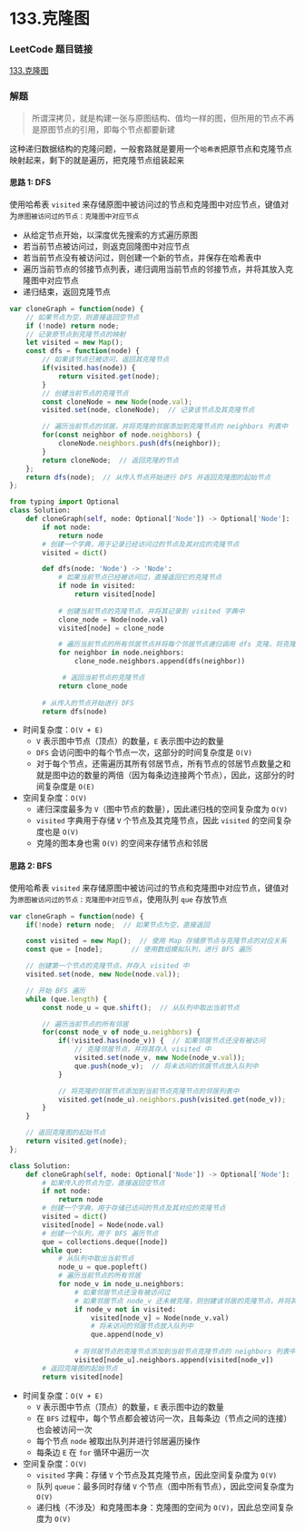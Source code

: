 # 133.克隆图

### LeetCode 题目链接

[133.克隆图](https://leetcode.cn/problems/clone-graph/)

### 解题

> 所谓深拷贝，就是构建一张与原图结构、值均一样的图，但所用的节点不再是原图节点的引用，即每个节点都要新建

这种递归数据结构的克隆问题，一般套路就是要用一个`哈希表`把原节点和克隆节点映射起来，剩下的就是遍历，把克隆节点组装起来

#### 思路 1: DFS

使用哈希表 `visited` 来存储原图中被访问过的节点和克隆图中对应节点，键值对为`原图被访问过的节点：克隆图中对应节点`
- 从给定节点开始，以深度优先搜索的方式遍历原图
- 若当前节点被访问过，则返克回隆图中对应节点
- 若当前节点没有被访问过，则创建一个新的节点，并保存在哈希表中
- 遍历当前节点的邻接节点列表，递归调用当前节点的邻接节点，并将其放入克隆图中对应节点
- 递归结束，返回克隆节点

```js
var cloneGraph = function(node) {
    // 如果节点为空，则直接返回空节点
    if (!node) return node;  
    // 记录原节点到克隆节点的映射
    let visited = new Map();
    const dfs = function(node) {
        // 如果该节点已被访问，返回其克隆节点
        if(visited.has(node)) {  
            return visited.get(node);
        }
        // 创建当前节点的克隆节点
        const cloneNode = new Node(node.val);
        visited.set(node, cloneNode);  // 记录该节点及其克隆节点

        // 遍历当前节点的邻居，并将克隆的邻居添加到克隆节点的 neighbors 列表中
        for(const neighbor of node.neighbors) {
            cloneNode.neighbors.push(dfs(neighbor));
        }
        return cloneNode;  // 返回克隆的节点
    };
    return dfs(node);  // 从传入节点开始进行 DFS 并返回克隆图的起始节点
};
```
```python
from typing import Optional
class Solution:
    def cloneGraph(self, node: Optional['Node']) -> Optional['Node']:
        if not node:
            return node
        # 创建一个字典，用于记录已经访问过的节点及其对应的克隆节点
        visited = dict()

        def dfs(node: 'Node') -> 'Node':
            # 如果当前节点已经被访问过，直接返回它的克隆节点
            if node in visited:
                return visited[node]
            
            # 创建当前节点的克隆节点，并将其记录到 visited 字典中
            clone_node = Node(node.val)
            visited[node] = clone_node

            # 遍历当前节点的所有邻居节点并将每个邻居节点递归调用 dfs 克隆，将克隆结果添加到 clone_node.neighbors 中
            for neighbor in node.neighbors:
                clone_node.neighbors.append(dfs(neighbor))

             # 返回当前节点的克隆节点
            return clone_node
        
        # 从传入的节点开始进行 DFS
        return dfs(node)
```
- 时间复杂度：`O(V + E)`
  - `V` 表示图中节点（顶点）的数量，`E` 表示图中边的数量
  - `DFS` 会访问图中的每个节点一次，这部分的时间复杂度是 `O(V)`
  - 对于每个节点，还需遍历其所有邻居节点，所有节点的邻居节点数量之和就是图中边的数量的两倍（因为每条边连接两个节点），因此，这部分的时间复杂度是 `O(E)`
- 空间复杂度：`O(V)`
  - 递归深度最多为 `V`（图中节点的数量），因此递归栈的空间复杂度为 `O(V)`
  - `visited` 字典用于存储 `V` 个节点及其克隆节点，因此 `visited` 的空间复杂度也是 `O(V)`
  - 克隆的图本身也需 `O(V)` 的空间来存储节点和邻居

#### 思路 2: BFS

使用哈希表 `visited` 来存储原图中被访问过的节点和克隆图中对应节点，键值对为`原图被访问过的节点：克隆图中对应节点`，使用队列 `que` 存放节点

```js
var cloneGraph = function(node) {
    if(!node) return node;  // 如果节点为空，直接返回

    const visited = new Map();  // 使用 Map 存储原节点与克隆节点的对应关系
    const que = [node];       // 使用数组模拟队列，进行 BFS 遍历

    // 创建第一个节点的克隆节点，并存入 visited 中
    visited.set(node, new Node(node.val));

    // 开始 BFS 遍历
    while (que.length) {
        const node_u = que.shift();  // 从队列中取出当前节点

        // 遍历当前节点的所有邻居
        for(const node_v of node_u.neighbors) {
            if(!visited.has(node_v)) {  // 如果邻居节点还没有被访问
                // 克隆邻居节点，并将其存入 visited 中
                visited.set(node_v, new Node(node_v.val));
                que.push(node_v);  // 将未访问的邻居节点放入队列中
            }

            // 将克隆的邻居节点添加到当前节点克隆节点的邻居列表中
            visited.get(node_u).neighbors.push(visited.get(node_v));
        }
    }

    // 返回克隆图的起始节点
    return visited.get(node);
};
```
```python
class Solution:
    def cloneGraph(self, node: Optional['Node']) -> Optional['Node']:
        # 如果传入的节点为空，直接返回空节点
        if not node:
            return node
        # 创建一个字典，用于存储已访问的节点及其对应的克隆节点
        visited = dict()
        visited[node] = Node(node.val)
        # 创建一个队列，用于 BFS 遍历节点
        que = collections.deque([node])
        while que:
            # 从队列中取出当前节点
            node_u = que.popleft()
            # 遍历当前节点的所有邻居
            for node_v in node_u.neighbors:
                # 如果邻居节点还没有被访问过
                # 如果邻居节点 node_v 还未被克隆，则创建该邻居的克隆节点，并将其放入 visited 字典中，记录原节点和克隆节点的对应关系
                if node_v not in visited:
                    visited[node_v] = Node(node_v.val)
                    # 将未访问的邻居节点放入队列中
                    que.append(node_v)
                
                # 将邻居节点的克隆节点添加到当前节点克隆节点的 neighbors 列表中
                visited[node_u].neighbors.append(visited[node_v])
        # 返回克隆图的起始节点
        return visited[node]
```
- 时间复杂度：`O(V + E)`
  - `V` 表示图中节点（顶点）的数量，`E` 表示图中边的数量
  - 在 `BFS` 过程中，每个节点都会被访问一次，且每条边（节点之间的连接）也会被访问一次
  - 每个节点 `node` 被取出队列并进行邻居遍历操作
  - 每条边 `E` 在 `for` 循环中遍历一次
- 空间复杂度：`O(V)`
  - `visited` 字典：存储 `V` 个节点及其克隆节点，因此空间复杂度为 `O(V)`
  - 队列 `queue`：最多同时存储 `V` 个节点（图中所有节点），因此空间复杂度为 `O(V)`
  - 递归栈（不涉及）和克隆图本身：克隆图的空间为 `O(V)`，因此总空间复杂度为 `O(V)`